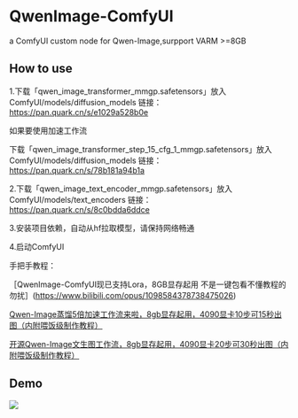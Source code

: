 # QwenImage-ComfyUI
a ComfyUI custom node for Qwen-Image,surpport VARM >=8GB
## How to use
1.下载「qwen_image_transformer_mmgp.safetensors」放入ComfyUI/models/diffusion_models
链接：https://pan.quark.cn/s/e1029a528b0e

如果要使用加速工作流

下载「qwen_image_transformer_step_15_cfg_1_mmgp.safetensors」放入ComfyUI/models/diffusion_models
链接：https://pan.quark.cn/s/78b181a94b1a

2.下载「qwen_image_text_encoder_mmgp.safetensors」放入ComfyUI/models/text_encoders
链接：https://pan.quark.cn/s/8c0bdda6ddce

3.安装项目依赖，自动从hf拉取模型，请保持网络畅通

4.启动ComfyUI


手把手教程：

［QwenImage-ComfyUI现已支持Lora，8GB显存起用
不是一键包看不懂教程的勿扰］(https://www.bilibili.com/opus/1098584378738475026)

[Qwen-Image蒸馏5倍加速工作流来啦，8gb显存起用，4090显卡10步可15秒出图（内附喂饭级制作教程）](https://mp.weixin.qq.com/s/kqSdi7R_-O23mex8HaKd2A)

[开源Qwen-Image文生图工作流，8gb显存起用，4090显卡20步可30秒出图（内附喂饭级制作教程）](https://mp.weixin.qq.com/s/iSWBHeqcGWDusZA8hlD6EA)


## Demo
![](https://github.com/user-attachments/assets/9bed83a4-74e0-4cea-b3b1-59c653e7cde6)
